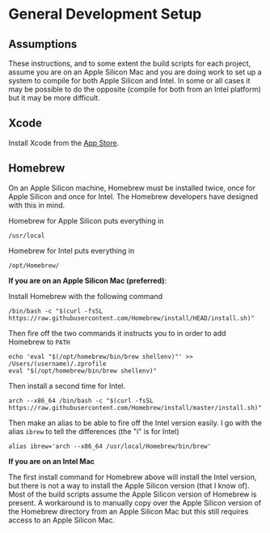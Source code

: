 # General Development Setup

## Assumptions

These instructions, and to some extent the build scripts for each project, assume you are on an Apple Silicon Mac and you are doing work to set up a system to compile for both Apple Silicon and Intel. In some or all cases it may be possible to do the opposite (compile for both from an Intel platform) but it may be more difficult.

## Xcode
Install Xcode from the [App Store](https://apps.apple.com/us/app/xcode/id497799835?mt=12). 

## Homebrew
On an Apple Silicon machine, Homebrew must be installed twice, once for Apple Silicon and once for Intel. The Homebrew developers have designed with this in mind. 

Homebrew for Apple Silicon puts everything in 

```
/usr/local
```

Homebrew for Intel puts everything in 

```
/opt/Homebrew/
```

**If you are on an Apple Silicon Mac (preferred)**:

Install Homebrew with the following command

```
/bin/bash -c "$(curl -fsSL https://raw.githubusercontent.com/Homebrew/install/HEAD/install.sh)"
```

Then fire off the two commands it instructs you to in order to add Homebrew to `PATH`

```
echo 'eval "$(/opt/homebrew/bin/brew shellenv)"' >> /Users/(username)/.zprofile
eval "$(/opt/homebrew/bin/brew shellenv)"
```

Then install a second time for Intel. 

```
arch --x86_64 /bin/bash -c "$(curl -fsSL https://raw.githubusercontent.com/Homebrew/install/master/install.sh)"
```


Then make an alias to be able to fire off the Intel version easily. I go with the alias `ibrew` to tell the differences (the "i" is for Intel)

```
alias ibrew='arch --x86_64 /usr/local/Homebrew/bin/brew'
```

**If you are on an Intel Mac**

The first install command for Homebrew above will install the Intel version, but there is not a way to install the Apple Silicon version (that I know of). Most of the build scripts assume the Apple Silicon version of Homebrew is present. A workaround is to manually copy over the Apple Silicon version of the Homebrew directory from an Apple Silicon Mac but this still requires access to an Apple Silicon Mac. 